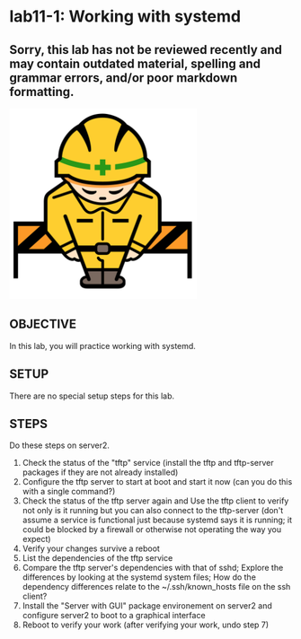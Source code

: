 # lab11-1: Working with systemd
## Sorry, this lab has not be reviewed recently and may contain outdated material, spelling and grammar errors, and/or poor markdown formatting.

![Image of construction sign](../images/ConstructionSign.png)

## OBJECTIVE

In this lab, you will practice working with systemd.

## SETUP

There are no special setup steps for this lab.

## STEPS

Do these steps on server2.

1.  Check the status of the "tftp" service (install the tftp and tftp-server
    packages if they are not already installed)
2.  Configure the tftp server to start at boot and start it now (can you do
    this with a single command?)
3.  Check the status of the tftp server again and Use the tftp client to verify
    not only is it running but you can also connect to the tftp-server (don't
    assume a service is functional just because systemd says it is running; it
    could be blocked by a firewall or otherwise not operating the way you
    expect)
4.  Verify your changes survive a reboot
5.  List the dependencies of the tftp service
6.  Compare the tftp server's dependencies with that of sshd; Explore the
    differences by looking at the systemd system files; How do the dependency
    differences relate to the ~/.ssh/known_hosts file on the ssh client?
7.  Install the "Server with GUI" package environement on server2 and configure
    server2 to boot to a graphical interface
8.  Reboot to verify your work (after verifying your work, undo step 7)

